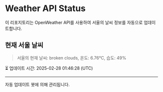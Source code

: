 
# Weather API Status

이 리포지토리는 OpenWeather API를 사용하여 서울의 날씨 정보를 자동으로 업데이트합니다.

## 현재 서울 날씨
> 서울의 현재 날씨: broken clouds, 온도: 6.76°C, 습도: 49%

⏳ 업데이트 시간: 2025-02-28 01:46:28 (UTC)

---
자동 업데이트 봇에 의해 관리됩니다.
